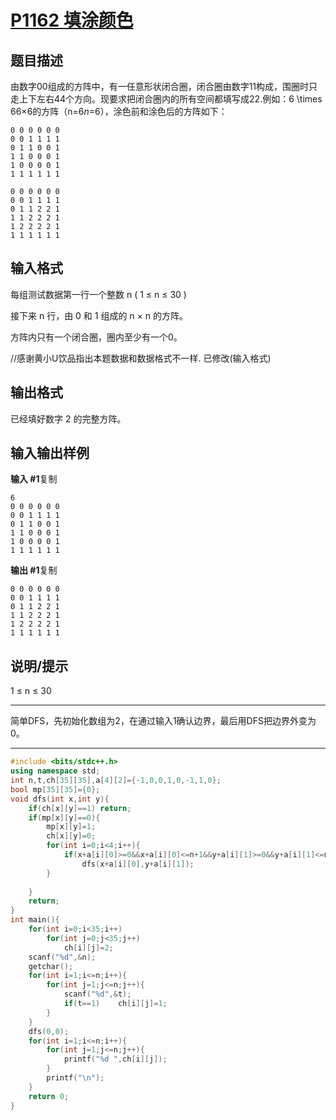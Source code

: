 # [P1162 填涂颜色](https://www.luogu.com.cn/problem/P1162)

## 题目描述

由数字00组成的方阵中，有一任意形状闭合圈，闭合圈由数字11构成，围圈时只走上下左右44个方向。现要求把闭合圈内的所有空间都填写成22.例如：6 \times 66×6的方阵（n=6*n*=6），涂色前和涂色后的方阵如下：

```plain
0 0 0 0 0 0
0 0 1 1 1 1
0 1 1 0 0 1
1 1 0 0 0 1
1 0 0 0 0 1
1 1 1 1 1 1

0 0 0 0 0 0
0 0 1 1 1 1
0 1 1 2 2 1
1 1 2 2 2 1
1 2 2 2 2 1
1 1 1 1 1 1
```

## 输入格式

每组测试数据第一行一个整数 n ( 1 ≤ n ≤ 30 )

接下来 n 行，由 0 和 1 组成的 n × n 的方阵。

方阵内只有一个闭合圈，圈内至少有一个0。

//感谢黄小U饮品指出本题数据和数据格式不一样. 已修改(输入格式)

## 输出格式

已经填好数字 2 的完整方阵。

## 输入输出样例

**输入 #1**复制

```
6
0 0 0 0 0 0
0 0 1 1 1 1
0 1 1 0 0 1
1 1 0 0 0 1
1 0 0 0 0 1
1 1 1 1 1 1
```

**输出 #1**复制

```
0 0 0 0 0 0
0 0 1 1 1 1
0 1 1 2 2 1
1 1 2 2 2 1
1 2 2 2 2 1
1 1 1 1 1 1
```

## 说明/提示

1 ≤ n ≤ 30



***

简单DFS，先初始化数组为2，在通过输入1确认边界，最后用DFS把边界外变为0。

***



```c++
#include <bits/stdc++.h>
using namespace std;
int n,t,ch[35][35],a[4][2]={-1,0,0,1,0,-1,1,0};
bool mp[35][35]={0};
void dfs(int x,int y){
	if(ch[x][y]==1)	return;
	if(mp[x][y]==0){
		mp[x][y]=1;
		ch[x][y]=0;
		for(int i=0;i<4;i++){
			if(x+a[i][0]>=0&&x+a[i][0]<=n+1&&y+a[i][1]>=0&&y+a[i][1]<=n+1)
				dfs(x+a[i][0],y+a[i][1]);
		}
		
	}
	return;
}
int main(){
	for(int i=0;i<35;i++)
		for(int j=0;j<35;j++)
			ch[i][j]=2;
	scanf("%d",&n);
	getchar();
	for(int i=1;i<=n;i++){
		for(int j=1;j<=n;j++){
			scanf("%d",&t);
			if(t==1)	ch[i][j]=1;
		}
	}
	dfs(0,0);
	for(int i=1;i<=n;i++){
		for(int j=1;j<=n;j++){
			printf("%d ",ch[i][j]);
		}
		printf("\n");
	}
	return 0;
}

```

